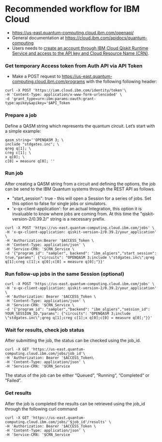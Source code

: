 # Recommended workflow for IBM Cloud

* https://us-east.quantum-computing.cloud.ibm.com/openapi/ 
* General documentation at https://cloud.ibm.com/apidocs/quantum-computing 
* Users needs to [create an account through IBM Cloud Qiskit Runtime Service and access to the API key and Cloud Resource Name (CRN)](https://cloud.ibm.com/apidocs/quantum-computing#authentication). 

### Get temporary Access token from Auth API via API Token

* Make a POST request to https://us-east.quantum-computing.cloud.ibm.com/programs with the following following header:

```shell
curl -X POST 'https://iam.cloud.ibm.com/identity/token'\
-H 'Content-Type: application/x-www-form-urlencoded' \
-d 'grant_type=urn:ibm:params:oauth:grant-type:apikey&apikey='$API_Token
```

### Prepare a job

Define a QASM string which represents the quantum circuit. Let’s start with a simple example: 

```shell
qasm_string=''OPENQASM 3; \
include "stdgates.inc"; \
qreg q[1]; \
creg c[1]; \
x q[0]; \
c[0] = measure q[0]; ''
```

### Run job

After creating a QASM string from a circuit and defining the options, the job can be send to the IBM Quantum systems through the REST API as follows.
 * "start_session": true - this will open a Session for a series of jobs. Set this option to false for single jobs or simulators. 
 * 'x-qx-client-application': for an actual Integration, this option it is invaluable to know where jobs are coming from. At this time the "qiskit-version-2/0.39.2/" string is a necessary prefix.

```shell
curl -X POST 'https://us-east.quantum-computing.cloud.ibm.com/jobs' \
-H 'x-qx-client-application: qiskit-version-2/0.39.2/your_application' \ 
-H 'Authorization:Bearer '$ACCESS_Token \
-H 'Content-Type: application/json' \
-H 'Service-CRN: '$CRN_Service \
-d '{"program_id": "sampler", backend": "ibm_algiers","start_session": true,"params": {"circuits": "OPENQASM 3;include \"stdgates.inc\";qreg q[1];creg c[1];x q[0];c[0] = measure q[0];"}}' 
```
### Run follow-up jobs in the same Session (optional)

```shell
curl -X POST 'https://us-east.quantum-computing.cloud.ibm.com/jobs' \
-H 'x-qx-client-application: qiskit-version-2/0.39.2/your_application' \ 
-H 'Authorization: Bearer '$ACCESS_Token \
-H 'Content-Type: application/json' \
-H 'Service-CRN: '$CRN_Service \ 
-d '{"program_id": "sampler","backend": "ibm_algiers","session_id": YOUR_SESSION_ID,"params": {"circuits": "OPENQASM 3;include \"stdgates.inc\";qreg q[1];creg c[1];x q[0];c[0] = measure q[0];"}}'
```

### Wait for results, check job status

After submitting the job, the status can be checked using the job_id.

```shell
curl -X GET 'https://us-east.quantum-computing.cloud.ibm.com/jobs/job_id'\
-H 'Authorization: Bearer '$ACCESS_Token\
-H 'Content-Type: application/json' \
-H 'Service-CRN: '$CRN_Service 
```

The status of the job can be either “Queued“, “Running“, “Completed“ or ”Failed”. 

### Get results

After the job is completed the results can be retrieved using the job_id through the following curl command

```shell
curl -X GET 'https://us-east.quantum-computing.cloud.ibm.com/jobs/'$job_id'/results' \
-H 'Authorization: Bearer '$ACCESS_Token \
-H 'Content-Type: application/json' \
-H 'Service-CRN: '$CRN_Service
```